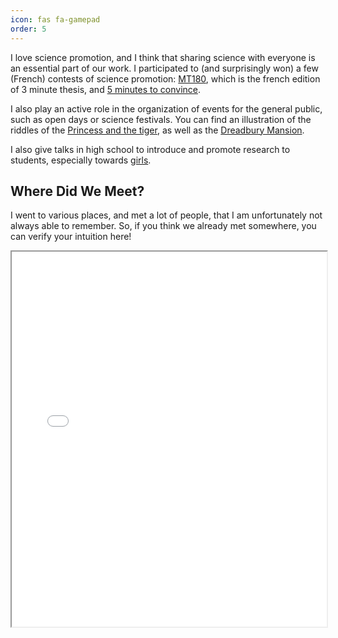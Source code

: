 ```yaml
---
icon: fas fa-gamepad
order: 5
---
```


I love science promotion, and I think that sharing science with everyone is an essential part of our work. 
I participated to (and surprisingly won) a few (French) contests of science promotion: [MT180](https://www.youtube.com/watch?v=LdVQyov38sQ), which is the french edition of 3 minute thesis, and [5 minutes to convince](/assets/pdf/5_minutes_pour_convaincre.pdf).

I also play an active role in the organization of events for the general public, such as open days or science festivals. You can find an illustration of the riddles of the [Princess and the tiger](/assets/pdf/tiger.pdf), as well as the [Dreadbury Mansion](/assets/pdf/agatha.pdf).

I also give talks in high school to introduce and promote research to students, especially towards [girls](https://filles-et-maths.fr/).


## Where Did We Meet?

I went to various places, and met a lot of people, that I am unfortunately not always able to remember. So, if you think we already met somewhere, you can verify your intuition here!

<iframe src="/assets/map/event-map.html" height="600" width="100%"></iframe>


